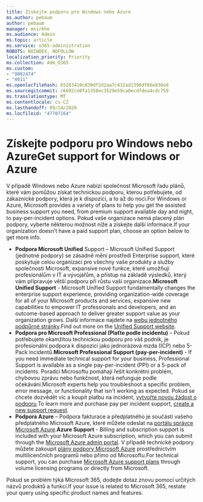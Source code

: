 ```yaml
---
title: Získejte podporu pro Windows nebo Azure
ms.author: pebaum
author: pebaum
manager: mnirkhe
ms.audience: Admin
ms.topic: article
ms.service: o365-administration
ROBOTS: NOINDEX, NOFOLLOW
localization_priority: Priority
ms.collection: Adm_O365
ms.custom:
- "9002474"
- "4811"
ms.openlocfilehash: 65263410c830df2d2aa7c432ad1396df66e830e8
ms.sourcegitcommit: c6692ce0fa1358ec3529e59ca0ecdfdea4cdc759
ms.translationtype: MT
ms.contentlocale: cs-CZ
ms.lasthandoff: 09/14/2020
ms.locfileid: "47707164"
---
```

# <a name="get-support-for-windows-or-azure"></a><span data-ttu-id="783e0-102">Získejte podporu pro Windows nebo Azure</span><span class="sxs-lookup"><span data-stu-id="783e0-102">Get support for Windows or Azure</span></span>

<span data-ttu-id="783e0-103">V případě Windows nebo Azure nabízí společnost Microsoft řadu plánů, které vám pomůžou získat technickou podporu, kterou potřebujete, od zákaznické podpory, která je k dispozici, a to až do noci.</span><span class="sxs-lookup"><span data-stu-id="783e0-103">For Windows or Azure, Microsoft provides a variety of plans to help you get the assisted business support you need, from premium support available day and night, to pay-per-incident options.</span></span> <span data-ttu-id="783e0-104">Pokud vaše organizace nemá placený plán podpory, vyberte některou možnost níže a získejte další informace.</span><span class="sxs-lookup"><span data-stu-id="783e0-104">If your organization doesn’t have a paid support plan, choose an option below to get more info.</span></span>

- <span data-ttu-id="783e0-105">**Podpora Microsoft Unified** Support – Microsoft Unified Support (jednotné podpory) se zásadně mění prostředí Enterprise support, které poskytuje celou organizaci pro všechny vaše produkty a služby společnosti Microsoft, expansive nové funkce, které umožňují profesionálům v IT a vývojářům, a přístup na základě výsledků, který vám připravuje větší podporu při růstu vaší organizace.</span><span class="sxs-lookup"><span data-stu-id="783e0-105">**Microsoft Unified Support** - Microsoft Unified Support fundamentally changes the enterprise support experience, providing organization-wide coverage for all of your Microsoft products and services, expansive new capabilities to empower IT professionals and developers, and an outcome-based approach to deliver greater support value as your organization grows.</span></span> <span data-ttu-id="783e0-106">Další informace najdete na [webu jednotného podpůrné stránky](https://aka.ms/unified-support).</span><span class="sxs-lookup"><span data-stu-id="783e0-106">Find out more on the [Unified Support website](https://aka.ms/unified-support).</span></span>
- <span data-ttu-id="783e0-107">**Podpora pro Microsoft Professional (Plaťte podle incidentu)** – Pokud potřebujete okamžitou technickou podporu pro váš podnik, je profesionální podpora k dispozici jako jednorázová mzda (ICP) nebo 5-Pack incidentů.</span><span class="sxs-lookup"><span data-stu-id="783e0-107">**Microsoft Professional Support (pay-per-incident)** - If you need immediate technical support for your business, Professional Support is available as a single pay-per-incident (PPI) or a 5-pack of incidents.</span></span> <span data-ttu-id="783e0-108">Poradci Microsoftu pomáhají řešit konkrétní problém, chybovou zprávu nebo funkčnost, která nefunguje podle očekávání.</span><span class="sxs-lookup"><span data-stu-id="783e0-108">Microsoft experts help you troubleshoot a specific problem, error message, or functionality that isn't working as expected.</span></span> <span data-ttu-id="783e0-109">Pokud se chcete dozvědět víc a koupit platbu na incident, [vytvořte novou žádost o podporu](https://support.microsoft.com/supportforbusiness/productselection).</span><span class="sxs-lookup"><span data-stu-id="783e0-109">To learn more and purchase pay per incident support, [create a new support request](https://support.microsoft.com/supportforbusiness/productselection).</span></span>
- <span data-ttu-id="783e0-110">**Podpora Azure** – Podpora fakturace a předplatného je součástí vašeho předplatného Microsoft Azure, které můžete odeslat na [portálu správce Microsoft Azure](https://portal.azure.com/).</span><span class="sxs-lookup"><span data-stu-id="783e0-110">**Azure Support** - Billing and subscription support is included with your Microsoft Azure subscription, which you can submit through the [Microsoft Azure admin portal](https://portal.azure.com/).</span></span> <span data-ttu-id="783e0-111">V případě technické podpory můžete zakoupit [plány podpory Microsoft Azure](https://azure.microsoft.com/support/plans/) prostřednictvím multilicenčních programů nebo přímo od Microsoftu.</span><span class="sxs-lookup"><span data-stu-id="783e0-111">For technical support, you can purchase [Microsoft Azure support plans](https://azure.microsoft.com/support/plans/) through volume licensing programs or directly from Microsoft.</span></span>

<span data-ttu-id="783e0-112">Pokud se problém týká Microsoft 365, dodejte dotaz znovu pomocí určitých názvů produktů a funkcí.</span><span class="sxs-lookup"><span data-stu-id="783e0-112">If your issue is related to Microsoft 365, restate your query using specific product names and features.</span></span>
